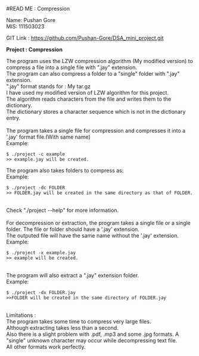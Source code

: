 #READ ME : Compression

Name: Pushan Gore  <br>
MIS:  111503023    <br>

GIT Link : https://github.com/Pushan-Gore/DSA_mini_project.git

**Project : Compression** 

The program uses the LZW compression algorithm (My modified version) to compress a file into a single file with
".jay" extension. <br>
The program can also compress a folder to a "single" folder with ".jay" extension. <br>
".jay" format stands for : My tar.gz <br>
I have used my modified version of LZW algorithm for this project. <br>
The algorithm reads characters from the file and writes them to the dictionary. <br>
The dictionary stores a character sequence which is not in the dictionary entry. <br>
<br>
The program takes a single file for compression and compresses it into a '.jay' format file.(With same name) <br>
Example: <br>
      
    $ ./project -c example 
    >> example.jay will be created. 
The program also takes folders to compress as: <br>
Example: <br>

    $ ./project -dc FOLDER 
    >> FOLDER.jay will be created in the same directory as that of FOLDER.
<br>
Check "./project --help" for more information. <br>
<br>
For decompression or extraction, the program takes a single file or a single folder. The file or folder should have a '.jay' extension. <br>
The outputed file will have the same name without the '.jay' extension. <br>
Example: <br>

    $ ./project -x example.jay 
    >> example will be created. 
<br>
The program will also extract a ".jay" extension folder. <br>
Example: <br>
    
    $ ./project -dx FOLDER.jay 
    >>FOLDER will be created in the same directory of FOLDER.jay 
<br>
Limitations : <br>
The program takes some time to compress very large files. <br>
Although extracting takes less than a second. <br>
Also there is a slight problem with .pdf, .mp3  and some .jpg formats.	A "single" unknown character may occur while decompressing text file. <br>
All other formats work perfectly. <br>


